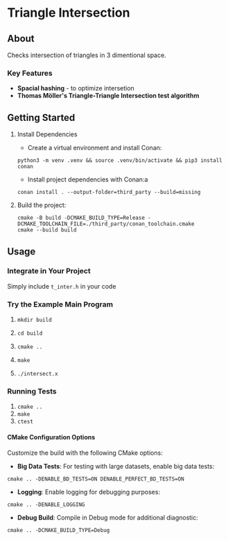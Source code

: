 # Triangle Intersection

## About

Checks intersection of triangles in 3 dimentional space.

### Key Features

- **Spacial hashing** - to optimize intersetion
- **Thomas Möller's Triangle-Triangle Intersection test algorithm**


## Getting Started

1) Install Dependencies

	- Create a virtual environment and install Conan:
	```
	python3 -m venv .venv && source .venv/bin/activate && pip3 install conan
	```

	- Install project dependencies with Conan:a
	```
	conan install . --output-folder=third_party --build=missing
	```

2) Build the project:
	```
	cmake -B build -DCMAKE_BUILD_TYPE=Release -DCMAKE_TOOLCHAIN_FILE=./third_party/conan_toolchain.cmake
	cmake --build build
	```

## Usage

### Integrate in Your Project

Simply include `t_inter.h` in your code

### Try the Example Main Program

1) `mkdir build`

2) `cd build`

3) `cmake ..`

4) `make`

5) `./intersect.x`

### Running Tests

1) `cmake ..`
2) `make`
3) `ctest`

#### CMake Configuration Options

Customize the build with the following CMake options:

- **Big Data Tests**: For testing with large datasets, enable big data tests:
```
cmake .. -DENABLE_BD_TESTS=ON DENABLE_PERFECT_BD_TESTS=ON
```

- **Logging**: Enable logging for debugging purposes:
```
cmake .. -DENABLE_LOGGING
```

- **Debug Build**: Compile in Debug mode for additional diagnostic:
```
cmake .. -DCMAKE_BUILD_TYPE=Debug
```





